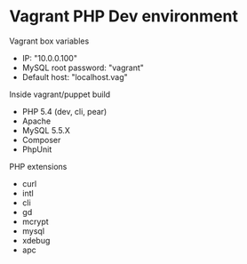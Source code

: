 # Vagrant PHP Dev environment
            
Vagrant box variables
- IP: "10.0.0.100"
- MySQL root password: "vagrant"
- Default host: "localhost.vag"
           
Inside vagrant/puppet build
- PHP 5.4 (dev, cli, pear)
- Apache
- MySQL 5.5.X
- Composer
- PhpUnit

PHP extensions
- curl
- intl
- cli
- gd
- mcrypt
- mysql
- xdebug
- apc
